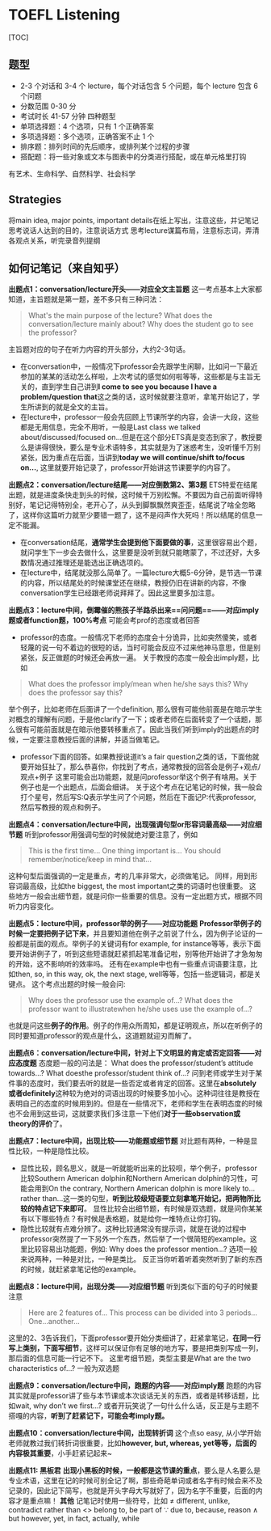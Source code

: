 # TOEFL Listening

[TOC]

## 题型

- 2-3 个对话和 3-4 个 lecture，每个对话包含 5 个问题，每个 lecture 包含 6 个问题
- 分数范围 0-30 分
- 考试时长 41-57 分钟
四种题型
- 单项选择题：4 个选项，只有 1 个正确答案
- 多项选择题：多个选项，正确答案不止 1 个
- 排序题：排列时间的先后顺序，或排列某个过程的步骤
- 搭配题：将一些对象或文本与图表中的分类进行搭配，或在单元格里打钩

有艺术、生命科学、自然科学、社会科学

## Strategies

将main idea, major points, important details在纸上写出，注意这些，并记笔记
思考说话人达到的目的，注意说话方式
思考lecture谋篇布局，注意标志词，弄清各观点关系，听完录音列提纲

## 如何记笔记（来自知乎）

**出题点1：conversation/lecture开头——对应全文主旨题**
这一考点基本上大家都知道，主旨题就是第一题，差不多只有三种问法：

>What's the main purpose of the lecture?
>What does the conversation/lecture mainly about?
>Why does the student go to see the professor?

主旨题对应的句子在听力内容的开头部分，大约2-3句话。

- 在conversation中，一般情况下professor会先跟学生闲聊，比如问一下最近参加的某某的活动怎么样啦，上次考试的感觉如何啦等等，这些都是与主旨无关的，直到学生自己讲到**I come to see you because I have a problem/question that**这之类的话，这时候就要注意听，拿笔开始记了，学生所讲到的就是全文的主旨。
- 在lecture中，professor一般会先回顾上节课所学的内容，会讲一大段，这些都是无用信息，完全不用听，一般是Last class we talked about/discussed/focused on...但是在这个部分ETS真是变态到家了，教授要么是讲得很快，要么是专业术语特多，其实就是为了迷惑考生，没听懂千万别紧张，因为重点在后面，当讲到**today we will continue/shift to/focus on...**, 这里就要开始记录了，professor开始讲这节课要学的内容了。

**出题点2：conversation/lecture结尾——对应倒数第2、第3题**
ETS特爱在结尾出题，就是进度条快走到头的时候，这时候千万别松懈。不要因为自己前面听得特别好，笔记记得特别全，老开心了，从头到脚飘飘然爽歪歪，结尾说了啥全忽略了，这样你这篇听力就至少要错一题了，这不是闷声作大死吗！所以结尾的信息一定不能漏。

- 在conversation结尾，**通常学生会提到他下面要做的事**，这里很容易出个题，就问学生下一步会去做什么，这里要是没听到就只能瞎蒙了，不过还好，大多数情况通过推理还是能选出正确选项的。
- 在lecture中，结尾就没那么简单了。一篇lecture大概5-6分钟，是节选一节课的内容，所以结尾处的时候课堂还在继续，教授仍旧在讲新的内容，不像conversation学生已经跟老师说拜拜了。因此这里要多加注意。

**出题点3：lecture中间，倒霉催的熊孩子半路杀出来==问问题==——对应imply题或者function题，100%考点**
可能会考prof的态度或者回答

- professor的态度。一般情况下老师的态度会十分诡异，比如突然傻笑，或者轻蔑的说一句不着边的很短的话，当时可能会反应不过来他神马意思，但是别紧张，反正做题的时候还会再放一遍。
关于教授的态度一般会出imply题，比如

>What does the professor imply/mean when he/she says this?
>Why does the professor say this?

举个例子，比如老师在后面讲了一个definition, 那么很有可能他前面是在暗示学生对概念的理解有问题，于是他clarify了一下；或者老师在后面转变了一个话题，那么很有可能前面就是在暗示他要转移重点了。因此当我们听到imply的出题点的时候，一定要注意教授后面的讲解，并适当做笔记。

- professor下面的回答。如果教授说道it’s a fair question之类的话，下面他就要开始狂扯了，那么恭喜你，你找到了考点，通常教授的回答会是例子+观点/观点+例子
这里可能会出功能题，就是问professor举这个例子有啥用。关于例子也是一个出题点，后面会细讲。
关于这个考点在记笔记的时候，我一般会打个星号，然后写S:Q表示学生问了个问题，然后在下面记P:代表professor, 然后写教授的观点和例子。

**出题点4：conversation/lecture中间，出现强调句型or形容词最高级——对应细节题**
听到professor用强调句型的时候就绝对要注意了，例如
> This is the first time…
> One thing important is…
> You should remember/notice/keep in mind that…

这种句型后面强调的一定是重点，考的几率非常大，必须做笔记。
同样，用到形容词最高级，比如the biggest, the most important之类的词语时也很重要。
这些地方一般会出细节题，就是问你一些重要的信息。没有一定出题方式，根据不同听力内容变化。

**出题点5：lecture中间，professor举的例子——对应功能题**
**Professor举例子的时候一定要把例子记下来**，并且要知道他在例子之前说了什么，因为例子论证的一般都是前面的观点。举例子的关键词有for example, for instance等等，表示下面要开始讲例子了，听到这些短语就赶紧抓起笔准备记啦，别等他开始讲了才急匆匆的开始，这不影响听的效率吗。
还有在example中也有一些重点词语要注意，比如then, so, in this way, ok, the next stage, well等等，包括一些逻辑词，都是关键点。
这个考点出题的时候一般会问:
> Why does the professor use the example of…?
> What does the professor want to illustratewhen he/she uses use the example of…?

也就是问这些**例子的作用**。例子的作用众所周知，都是证明观点，所以在听例子的同时要知道professor的观点是什么，这道题就迎刃而解了。

**出题点6：conversation/lecture中间，针对上下文明显的肯定或否定回答——对应态度题**
态度题一般的问法是：
What does the professor/student’s attitude towards…?
What doesthe professor/student think of…?
问到老师或学生对于某件事的态度时，我们要去听的就是一些否定或者肯定的回答。这里在**absolutely或者definitely**这种较为绝对的词语出现的时候要多加小心。这种词往往是教授在表明自己的态度的时候用到的。但是在一些情况下，老师和学生在表明态度的时候也不会用到这些词，这就要求我们多注意一下他们**对于一些observation或theory的评价**了。

**出题点7：lecture中间，出现比较——功能题或细节题**
对比题有两种，一种是显性比较，一种是隐性比较。

- 显性比较，顾名思义，就是一听就能听出来的比较呗，举个例子，professor比较Southern American dolphin和Northern American dolphin的习性，可能会用到On the contrary, Northern American dolphin is more likely to…rather than…这一类的句型，**听到比较级短语要立刻拿笔开始记，把两物所比较的特点记下来即可**。
显性比较会出细节题，有时候是双选题，就是问你某某有以下哪些特点？有时候是表格题，就是给你一堆特点让你打钩。
- 隐性比较就有点难分辨了。这种比较通常没有提示词，就是在说的过程中professor突然提了一下另外一个东西，然后举了一个很简短的example。这里比较容易出功能题，例如:
Why does the professor mention…?
选项一般来说两种，一种是对比，一种是类比。
反正当你听着听着突然听到了新的东西的时候，就赶紧拿笔记他的example。

**出题点8：lecture中间，出现分类——对应细节题**
听到类似下面的句子的时候要注意
>Here are 2 features of…
>This process can be divided into 3 periods…
>One…another…

这里的2、3告诉我们，下面professor要开始分类细讲了，赶紧拿笔记，**在同一行写上类别，下面写细节**，这样可以保证你有足够的地方写，要是把类别写成一列，那后面的信息可能一行记不下。
这里考细节题，类型主要是What are the two characteristics of…? 一般为双选题

**出题点9：conversation/lecture中间，跑题的内容——对应imply题**
跑题的内容
其实就是professor讲了些与本节课或本次谈话无关的东西，或者是转移话题，比如wait, why don’t we first…? 或者开玩笑说了一句什么什么话，反正是与主题不搭嘎的内容，**听到了赶紧记下，可能会考imply题。**

**出题点10：conversation/lecture中间，出现转折词**
这个点so easy, 从小学开始老师就教过我们转折词很重要，比如**however, but, whereas, yet等等，后面的内容极其重要**，小手赶紧记起来~

**出题点11: 黑板君**
**出现小黑板的时候，一般都是这节课的重点**，要么是人名要么是专业术语，这里在记的时候可别全记了啊，那些奇葩单词或者名字有时候会来不及记录的，因此记下简写，也就是开头字母大写就好了，因为名字不重要，后面的内容才是重点嘛！
**其他**
记笔记时使用一些符号，比如
≠ different, unlike, contradict
rather than <> belong to, be part of
∵ due to, because, reason
∧ but however, yet, in fact, actually, while
